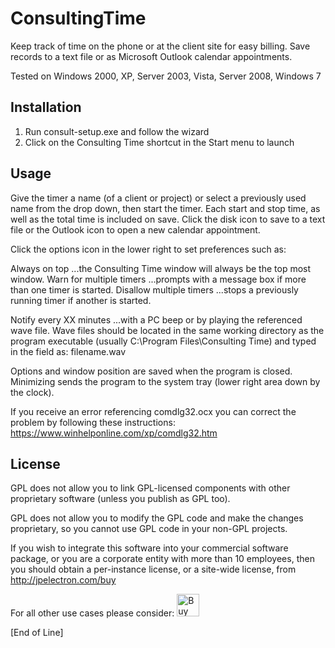 # ConsultingTime

Keep track of time on the phone or at the client site for easy billing.  Save records to a text file or as Microsoft Outlook calendar appointments.

Tested on Windows 2000, XP, Server 2003, Vista, Server 2008, Windows 7

## Installation

1) Run consult-setup.exe and follow the wizard
2) Click on the Consulting Time shortcut in the Start menu to launch

## Usage

Give the timer a name (of a client or project) or select a previously used name from the drop down, then start the timer. Each start and stop time, as well as the total time is included on save. Click the disk icon to save to a text file or the Outlook icon to open a new calendar appointment.

Click the options icon in the lower right to set preferences such as:

Always on top
...the Consulting Time window will always be the top most window.
Warn for multiple timers
...prompts with a message box if more than one timer is started.
Disallow multiple timers
...stops a previously running timer if another is started.

Notify every XX minutes
...with a PC beep or by playing the referenced wave file.
Wave files should be located in the same working directory as the
program executable (usually C:\Program Files\Consulting Time\) and
typed in the field as: filename.wav

Options and window position are saved when the program is closed.
Minimizing sends the program to the system tray (lower right area down by the clock).

If you receive an error referencing comdlg32.ocx you can correct the problem by following these instructions: https://www.winhelponline.com/xp/comdlg32.htm

## License

GPL does not allow you to link GPL-licensed components with other proprietary software (unless you publish as GPL too).

GPL does not allow you to modify the GPL code and make the changes proprietary, so you cannot use GPL code in your non-GPL projects.

If you wish to integrate this software into your commercial software package, or you are a corporate entity with more than 10 employees, then you should obtain a per-instance license, or a site-wide license, from http://jpelectron.com/buy

For all other use cases please consider: <a href='https://ko-fi.com/C0C54S4JF' target='_blank'><img height='36' style='border:0px;height:36px;' src='https://cdn.ko-fi.com/cdn/kofi2.png?v=2' border='0' alt='Buy Me a Coffee at ko-fi.com' /></a>

[End of Line]
